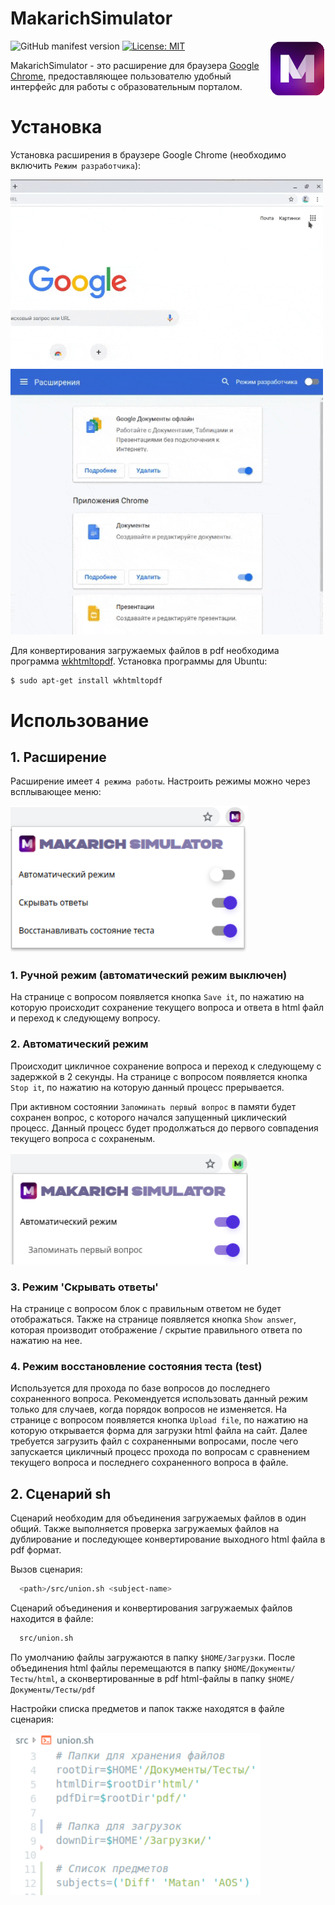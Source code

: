 # MakarichSimulator

<img src="data/images/icons/active-icon.png" align="right" width="90px" style="margin: 0 0 10px 10px" />

![GitHub manifest version](https://img.shields.io/github/manifest-json/v/BlasterAlex/MakarichSimulator.svg)
[![License: MIT](https://img.shields.io/github/license/BlasterAlex/MakarichSimulator.svg)](https://opensource.org/licenses/MIT)

MakarichSimulator - это расширение для браузера [Google Chrome](https://www.google.com/chrome/?hl=ru), предоставляющее пользователю удобный интерфейс для работы с образовательным порталом.

# Установка
Установка расширения в браузере Google Chrome (необходимо включить `Режим разработчика`):

<img src="data/gif/installation-1.gif" width="500"/><img src="data/gif/installation-2.gif" width="500"/>

Для конвертирования загружаемых файлов в pdf необходима программа [wkhtmltopdf](https://wkhtmltopdf.org/). Установка программы для Ubuntu:
```sh
$ sudo apt-get install wkhtmltopdf
```

# Использование 
## 1. Расширение
Расширение имеет `4 режима работы`. Настроить режимы можно через всплывающее меню:

<img src="data/images/popup.png" width="380"/>

### 1. Ручной режим (автоматический режим выключен)
На странице с вопросом появляется кнопка ``Save it``, по нажатию на которую происходит сохранение текущего вопроса и ответа в html файл и переход к следующему вопросу.

### 2. Автоматический режим
Происходит цикличное сохранение вопроса и переход к следующему с задержкой в 2 секунды. На странице с вопросом появляется кнопка ``Stop it``, по нажатию на которую данный процесс прерывается.

При активном состоянии `Запоминать первый вопрос` в памяти будет сохранен вопрос, с которого начался запущенный циклический процесс. Данный процесс будет продолжаться до первого совпадения текущего вопроса с сохраненым. 

<img src="data/images/popup-1.png" width="380"/>

### 3. Режим 'Скрывать ответы'
На странице с вопросом блок с правильным ответом не будет отображаться. Также на странице появляется кнопка ``Show answer``, которая производит отображение / скрытие правильного ответа по нажатию на нее. 

### 4. Режим восстановление состояния теста **(test)**
Используется для прохода по базе вопросов до последнего сохраненного вопроса. Рекомендуется использовать данный режим только для случаев, когда порядок вопросов не изменяется. На странице с вопросом появляется кнопка ``Upload file``, по нажатию на которую открывается форма для загрузки html файла на сайт. Далее требуется загрузить файл с сохраненными вопросами, после чего запускается цикличный процесс прохода по вопросам с сравнением текущего вопроса и последнего сохраненного вопроса в файле.

## 2. Сценарий sh
Сценарий необходим для объединения загружаемых файлов в один общий. Также выполняется проверка загружаемых файлов на дублирование и последующее конвертирование выходного html файла в pdf формат.

Вызов сценария:
```sh
  <path>/src/union.sh <subject-name>
```
Сценарий объединения и конвертирования загружаемых файлов находится в файле:
```sh
  src/union.sh
```
По умолчанию файлы загружаются в папку 
``$HOME/Загрузки``. После объединения html файлы перемещаются в папку ``$HOME/Документы/Тесты/html``, а сконвертированные в pdf html-файлы в папку ``$HOME/Документы/Тесты/pdf``

Настройки списка предметов и папок также находятся в файле сценария:

<img src="data/images/path.png" width="400"/>